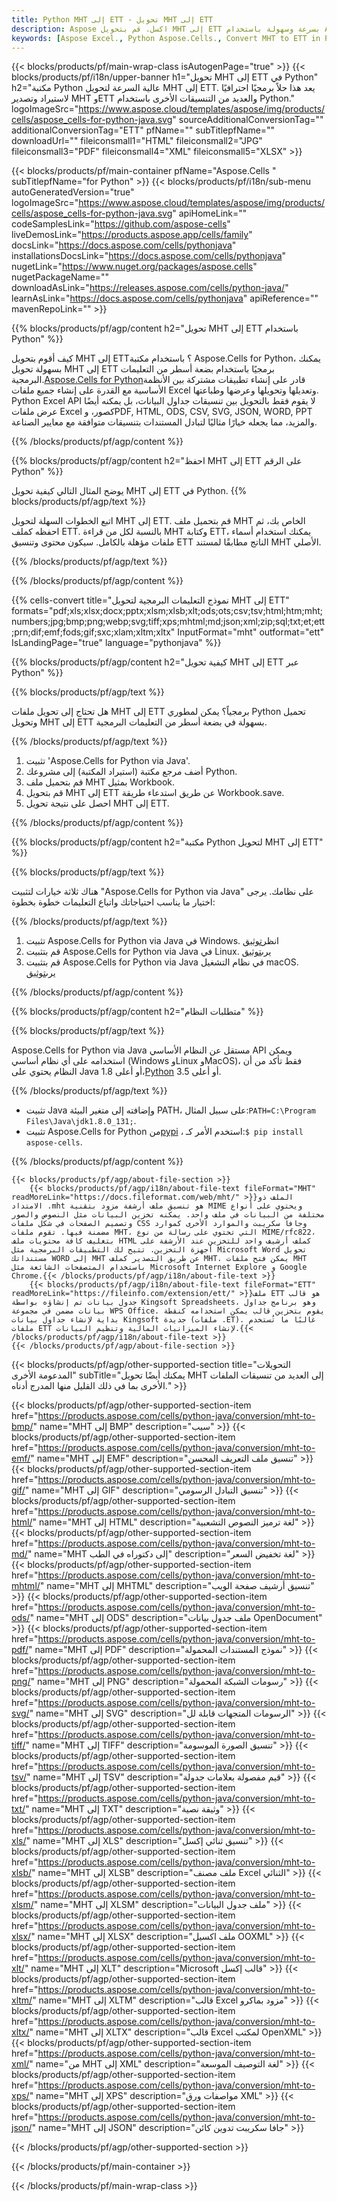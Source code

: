 ```yaml
---
title: Python MHT إلى ETT - تحويل MHT إلى ETT
description: Aspose اكسل. قم بتحويل MHT إلى ETT بسرعة وسهولة باستخدام Aspose.Cells. Python MHT إلى ETT. Python احفظ MHT إلى ETT. احفظ MHT كـ ETT باستخدام Python.
keywords: [Aspose Excel., Python Aspose.Cells., Convert MHT to ETT in Python., Save MHT to ETT using Python., Python MHT to ETT saveformat., MHT to ETT Converter., Python Save MHT as ETT]
---
```

{{< blocks/products/pf/main-wrap-class isAutogenPage="true" >}}
{{< blocks/products/pf/i18n/upper-banner h1="تحويل MHT إلى ETT في Python" h2="مكتبة Python عالية السرعة لتحويل MHT إلى ETT. يعد هذا حلاً برمجيًا احترافيًا لاستيراد وتصدير MHT وETT والعديد من التنسيقات الأخرى باستخدام Python." logoImageSrc="https://www.aspose.cloud/templates/aspose/img/products/cells/aspose_cells-for-python-java.svg" sourceAdditionalConversionTag="" additionalConversionTag="ETT" pfName="" subTitlepfName="" downloadUrl="" fileiconsmall1="HTML" fileiconsmall2="JPG" fileiconsmall3="PDF" fileiconsmall4="XML" fileiconsmall5="XLSX" >}}

{{< blocks/products/pf/main-container pfName="Aspose.Cells " subTitlepfName="for Python" >}}
{{< blocks/products/pf/i18n/sub-menu autoGeneratedVersion="true" logoImageSrc="https://www.aspose.cloud/templates/aspose/img/products/cells/aspose_cells-for-python-java.svg" apiHomeLink="" codeSamplesLink="https://github.com/aspose-cells" liveDemosLink="https://products.aspose.app/cells/family" docsLink="https://docs.aspose.com/cells/pythonjava" installationsDocsLink="https://docs.aspose.com/cells/pythonjava" nugetLink="https://www.nuget.org/packages/aspose.cells" nugetPackageName="" downloadAsLink="https://releases.aspose.com/cells/python-java/" learnAsLink="https://docs.aspose.com/cells/pythonjava" apiReference="" mavenRepoLink="" >}}


{{% blocks/products/pf/agp/content h2="تحويل MHT إلى ETT باستخدام Python" %}}

 كيف أقوم بتحويل MHT إلى ETT؟ باستخدام مكتبة Aspose.Cells for Python، يمكنك بسهولة تحويل MHT إلى ETT برمجيًا باستخدام بضعة أسطر من التعليمات البرمجية.[Aspose.Cells for Python](https://pypi.org/project/aspose-cells)قادر على إنشاء تطبيقات مشتركة بين الأنظمة الأساسية مع القدرة على إنشاء جميع ملفات Excel وتعديلها وتحويلها وعرضها وطباعتها. Python Excel API لا يقوم فقط بالتحويل بين تنسيقات جداول البيانات، بل يمكنه أيضًا عرض ملفات Excel كصور، وPDF, HTML, ODS, CSV, SVG, JSON, WORD, PPT والمزيد، مما يجعله خيارًا مثاليًا لتبادل المستندات بتنسيقات متوافقة مع معايير الصناعة.
 
{{% /blocks/products/pf/agp/content %}}

{{% blocks/products/pf/agp/content h2="احفظ MHT إلى ETT على الرقم Python" %}}

يوضح المثال التالي كيفية تحويل MHT إلى ETT في Python.
{{% blocks/products/pf/agp/text %}}

اتبع الخطوات السهلة لتحويل MHT إلى ETT. قم بتحميل ملف MHT الخاص بك، ثم احفظه كملف ETT. بالنسبة لكل من قراءة MHT وكتابة ETT، يمكنك استخدام أسماء ملفات مؤهلة بالكامل. سيكون محتوى وتنسيق ETT الناتج مطابقًا لمستند MHT الأصلي.

{{% /blocks/products/pf/agp/text %}}

{{% /blocks/products/pf/agp/content %}}

{{% cells-convert title="نموذج التعليمات البرمجية لتحويل MHT إلى ETT" formats="pdf;xls;xlsx;docx;pptx;xlsm;xlsb;xlt;ods;ots;csv;tsv;html;htm;mht;numbers;jpg;bmp;png;webp;svg;tiff;xps;mhtml;md;json;xml;zip;sql;txt;et;ett;prn;dif;emf;fods;gif;sxc;xlam;xltm;xltx" InputFormat="mht" outformat="ett" IsLandingPage="true" language="pythonjava" %}}

{{% blocks/products/pf/agp/content h2="كيفية تحويل MHT إلى ETT عبر Python" %}}

{{% blocks/products/pf/agp/text %}}

هل تحتاج إلى تحويل ملفات MHT إلى ETT برمجياً؟ يمكن لمطوري Python تحميل وتحويل MHT إلى ETT بسهولة في بضعة أسطر من التعليمات البرمجية.

{{% /blocks/products/pf/agp/text %}}

1.  تثبيت 'Aspose.Cells for Python via Java'.
1.  أضف مرجع مكتبة (استيراد المكتبة) إلى مشروعك Python.
1.  قم بتحميل ملف MHT بمثيل Workbook.
1.  قم بتحويل MHT إلى ETT عن طريق استدعاء طريقة Workbook.save.
1.  احصل على نتيجة تحويل MHT إلى ETT.

{{% /blocks/products/pf/agp/content %}}

{{% blocks/products/pf/agp/content h2="مكتبة Python لتحويل MHT إلى ETT" %}}

{{% blocks/products/pf/agp/text %}}

هناك ثلاثة خيارات لتثبيت "Aspose.Cells for Python via Java" على نظامك. يرجى اختيار ما يناسب احتياجاتك واتباع التعليمات خطوة بخطوة:

{{% /blocks/products/pf/agp/text %}}

1.  تثبيت Aspose.Cells for Python via Java في Windows. انظر[توثيق](https://docs.aspose.com/cells/python-java/getting-started/#windows)
1.  قم بتثبيت Aspose.Cells for Python via Java في Linux. يرى[توثيق](https://docs.aspose.com/cells/python-java/getting-started/#linux)
1.  قم بتثبيت Aspose.Cells for Python via Java في نظام التشغيل macOS. يرى[توثيق](https://docs.aspose.com/cells/python-java/getting-started/#macos)

{{% /blocks/products/pf/agp/content %}}

{{% blocks/products/pf/agp/content h2="متطلبات النظام" %}}

{{% blocks/products/pf/agp/text %}}

 Aspose.Cells for Python via Java مستقل عن النظام الأساسي API ويمكن استخدامه على أي نظام أساسي (Windows وLinux وMacOS)، فقط تأكد من أن النظام يحتوي على Java 1.8 أو أعلى،[Python](https://www.python.org/downloads/) 3.5 أو أعلى.
 
{{% /blocks/products/pf/agp/text %}}

-  تثبيت Java وإضافته إلى متغير البيئة PATH، على سبيل المثال:<code>PATH=C:\Program Files\Java\jdk1.8.0_131;</code>.
-  تثبيت Aspose.Cells for Python من<a href="https://pypi.org/project/aspose-cells/">pypi</a> ، استخدم الأمر كـ:<code>$ pip install aspose-cells</code>.

{{% /blocks/products/pf/agp/content %}}

<!-- aboutfile Starts -->
    {{< blocks/products/pf/agp/about-file-section >}}
        {{< blocks/products/pf/agp/i18n/about-file-text fileFormat="MHT" readMoreLink="https://docs.fileformat.com/web/mht/" >}}الملف ذو الامتداد .mht هو تنسيق ملف أرشفة مزود بتقنية MIME ويحتوي على أنواع مختلفة من البيانات في ملف واحد. يمكنه تخزين البيانات مثل النصوص والصور وتصميم الصفحات في شكل ملفات CSS وجافا سكريبت والموارد الأخرى كموارد مضمنة فيها. تقوم ملفات MHT، التي تحتوي على رسالة من نوع MIME/rfc822، بتغليف كافة محتويات ملف HTML كملف أرشيف واحد للتخزين عند الأرشفة على أجهزة التخزين. تتيح لك التطبيقات البرمجية مثل Microsoft Word تحويل مستنداتك WORD إلى MHT عن طريق التصدير كملف MHT. يمكن فتح ملفات MHT باستخدام المتصفحات الشائعة مثل Microsoft Internet Explore و Google Chrome.{{< /blocks/products/pf/agp/i18n/about-file-text >}}
        {{< blocks/products/pf/agp/i18n/about-file-text fileFormat="ETT" readMoreLink="https://fileinfo.com/extension/ett/" >}}ملف ETT هو قالب جدول بيانات تم إنشاؤه بواسطة Kingsoft Spreadsheets، وهو برنامج جداول بيانات مضمن في مجموعة WPS Office. يقوم بتخزين قالب يمكن استخدامه كنقطة بداية لإنشاء جداول بيانات Kingsoft جديدة (ملفات .ET). غالبًا ما تُستخدم ملفات ETT لإنشاء الميزانيات المالية وتنظيم البيانات.{{< /blocks/products/pf/agp/i18n/about-file-text >}}
    {{< /blocks/products/pf/agp/about-file-section >}}
<!-- aboutfile Ends -->

{{< blocks/products/pf/agp/other-supported-section title="التحويلات المدعومة الأخرى" subTitle="يمكنك أيضًا تحويل MHT إلى العديد من تنسيقات الملفات الأخرى بما في ذلك القليل منها المدرج أدناه." >}}

{{< blocks/products/pf/agp/other-supported-section-item href="https://products.aspose.com/cells/python-java/conversion/mht-to-bmp/" name="MHT إلى BMP" description="سيب" >}}
{{< blocks/products/pf/agp/other-supported-section-item href="https://products.aspose.com/cells/python-java/conversion/mht-to-emf/" name="MHT إلى EMF" description="تنسيق ملف التعريف المحسن" >}}
{{< blocks/products/pf/agp/other-supported-section-item href="https://products.aspose.com/cells/python-java/conversion/mht-to-gif/" name="MHT إلى GIF" description="تنسيق التبادل الرسومي" >}}
{{< blocks/products/pf/agp/other-supported-section-item href="https://products.aspose.com/cells/python-java/conversion/mht-to-html/" name="MHT إلى HTML" description="لغة ترميز النصوص التشعبية" >}}
{{< blocks/products/pf/agp/other-supported-section-item href="https://products.aspose.com/cells/python-java/conversion/mht-to-md/" name="MHT إلى دكتوراه في الطب" description="لغة تخفيض السعر" >}}
{{< blocks/products/pf/agp/other-supported-section-item href="https://products.aspose.com/cells/python-java/conversion/mht-to-mhtml/" name="MHT إلى MHTML" description="تنسيق أرشيف صفحة الويب" >}}
{{< blocks/products/pf/agp/other-supported-section-item href="https://products.aspose.com/cells/python-java/conversion/mht-to-ods/" name="MHT إلى ODS" description="ملف جدول بيانات OpenDocument" >}}
{{< blocks/products/pf/agp/other-supported-section-item href="https://products.aspose.com/cells/python-java/conversion/mht-to-pdf/" name="MHT إلى PDF" description="نموذج المستندات المحمولة" >}}
{{< blocks/products/pf/agp/other-supported-section-item href="https://products.aspose.com/cells/python-java/conversion/mht-to-png/" name="MHT إلى PNG" description="رسومات الشبكة المحمولة" >}}
{{< blocks/products/pf/agp/other-supported-section-item href="https://products.aspose.com/cells/python-java/conversion/mht-to-svg/" name="MHT إلى SVG" description="الرسومات المتجهات قابلة لل" >}}
{{< blocks/products/pf/agp/other-supported-section-item href="https://products.aspose.com/cells/python-java/conversion/mht-to-tiff/" name="MHT إلى TIFF" description="تنسيق الصورة الموسومة" >}}
{{< blocks/products/pf/agp/other-supported-section-item href="https://products.aspose.com/cells/python-java/conversion/mht-to-tsv/" name="MHT إلى TSV" description="قيم مفصولة بعلامات جدولة" >}}
{{< blocks/products/pf/agp/other-supported-section-item href="https://products.aspose.com/cells/python-java/conversion/mht-to-txt/" name="MHT إلى TXT" description="وثيقة نصية" >}}
{{< blocks/products/pf/agp/other-supported-section-item href="https://products.aspose.com/cells/python-java/conversion/mht-to-xls/" name="MHT إلى XLS" description="تنسيق ثنائي إكسل" >}}
{{< blocks/products/pf/agp/other-supported-section-item href="https://products.aspose.com/cells/python-java/conversion/mht-to-xlsb/" name="MHT إلى XLSB" description="ملف مصنف Excel الثنائي" >}}
{{< blocks/products/pf/agp/other-supported-section-item href="https://products.aspose.com/cells/python-java/conversion/mht-to-xlsm/" name="MHT إلى XLSM" description="ملف جدول البيانات" >}}
{{< blocks/products/pf/agp/other-supported-section-item href="https://products.aspose.com/cells/python-java/conversion/mht-to-xlsx/" name="MHT إلى XLSX" description="ملف اكسيل OOXML" >}}
{{< blocks/products/pf/agp/other-supported-section-item href="https://products.aspose.com/cells/python-java/conversion/mht-to-xlt/" name="MHT إلى XLT" description="Microsoft قالب إكسل" >}}
{{< blocks/products/pf/agp/other-supported-section-item href="https://products.aspose.com/cells/python-java/conversion/mht-to-xltm/" name="MHT إلى XLTM" description="قالب Excel مزود بماكرو" >}}
{{< blocks/products/pf/agp/other-supported-section-item href="https://products.aspose.com/cells/python-java/conversion/mht-to-xltx/" name="MHT إلى XLTX" description="قالب Excel لمكتب OpenXML" >}}
{{< blocks/products/pf/agp/other-supported-section-item href="https://products.aspose.com/cells/python-java/conversion/mht-to-xml/" name="من MHT إلى XML" description="لغة التوصيف الموسعة" >}}
{{< blocks/products/pf/agp/other-supported-section-item href="https://products.aspose.com/cells/python-java/conversion/mht-to-xps/" name="MHT إلى XPS" description="مواصفات ورق XML" >}}
{{< blocks/products/pf/agp/other-supported-section-item href="https://products.aspose.com/cells/python-java/conversion/mht-to-json/" name="MHT إلى JSON" description="جافا سكريبت تدوين كائن" >}}

{{< /blocks/products/pf/agp/other-supported-section >}}

{{< /blocks/products/pf/main-container >}}
    
{{< /blocks/products/pf/main-wrap-class >}}

